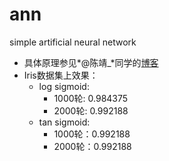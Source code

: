 # ann
simple artificial neural network

+ 具体原理参见*@陈靖_*同学的[博客](http://blog.csdn.net/zhongkejingwang/article/details/44514073)
+ Iris数据集上效果：
	+ log sigmoid: 
		+ 1000轮: 0.984375
		+ 2000轮: 0.992188
	+ tan sigmoid:
		+ 1000轮：0.992188
		+ 2000轮：0.992188
